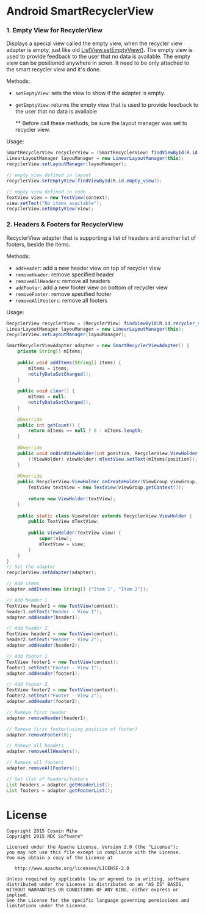 Android SmartRecyclerView
==========================

### 1. Empty View for RecyclerView
Displays a special view called the empty view, when the recycler view adapter is empty, just like old [ListView.setEmptyView()](http://developer.android.com/reference/android/widget/AdapterView.html#setEmptyView%28android.view.View%29).
The empty view is used to provide feedback to the user that no data is available.
The empty view can be positioned anywhere in scren.
It need to be only attached to the smart recycler view and it's done.


Methods:
- `setEmptyView`: sets the view to show if the adapter is empty.
- `getEmptyView`: returns the empty view  that is used to provide feedback to the user that no data is available

  ** Before call these methods, be sure the layout manager was set to recycler view.

Usage:
  ```java
  SmartRecyclerView recyclerView = (SmartRecyclerView) findViewById(R.id.recycler_view);
  LinearLayoutManager layouManager = new LinearLayoutManager(this);
  recyclerView.setLayoutManager(layouManager);
  
  // empty view defined in layout
  recyclerView.setEmptyView(findViewById(R.id.empty_view));
  
  // empty view defined in code
  TextView view = new TextView(context);
  view.setText("No items available");
  recyclerView.setEmptyView(view);
  ```
  
### 2. Headers & Footers for RecyclerView
RecyclerView adapter that is supporting a list of headers and another list of footers, beside the items.

Methods:
- `addHeader`: add a new header view on top of recycler view
- `removeHeader`: remove specified header
- `removeAllHeaders`: remove all headers
- `addFooter`:  add a new footer view on bottom of recycler view
- `removeFooter`: remove specified footer
- `removeAllFooters`: remove all footers

Usage:
  ```java
  RecyclerView recyclerView = (RecyclerView) findViewById(R.id.recycler_view);
  LinearLayoutManager layouManager = new LinearLayoutManager(this);
  recyclerView.setLayoutManager(layouManager);
  
  SmartRecyclerViewAdapter adapter = new SmartRecyclerViewAdapter() {
      private String[] mItems;
      
      public void addItems(String[] items) {
          mItems = items;
          notifyDataSetChanged();
      }
      
      public void clear() {
          mItems = null;
          notifyDataSetChanged();
      }
      
      @Override
      public int getCount() {
          return mItems == null ? 0 : mItems.length;
      }
      
      @Override
      public void onBindViewHolder(int position, RecyclerView.ViewHolder viewHolder) {
          ((ViewHolder) viewHolder).mTextView.setText(mItems[position]);
      }
      
      @Override
      public RecyclerView.ViewHolder onCreateHolder(ViewGroup viewGroup, int type) {
          TextView textView = new TextView(viewGroup.getContext());
      
          return new ViewHolder(textView);
      }
      
      public static class ViewHolder extends RecyclerView.ViewHolder {
          public TextView mTextView;
      
          public ViewHolder(TextView view) {
              super(view);
              mTextView = view;
          }
      }
  }
  // Set the adapter
  recyclerView.setAdapter(adapter);
  
  // Add items
  adapter.addItems(new String[] {"Item 1", "Item 2"});
  
  // Add header 1
  TextView header1 = new TextView(context);
  header1.setText("Header - View 1");
  adapter.addHeader(header1);
  
  // Add header 2
  TextView header2 = new TextView(context);
  header2.setText("Header - View 2");
  adapter.addHeader(header2);
  
  // Add footer 1
  TextView footer1 = new TextView(context);
  footer1.setText("Footer - View 1");
  adapter.addHeader(footer1);
  
  // Add footer 2
  TextView footer2 = new TextView(context);
  footer2.setText("Footer - View 2");
  adapter.addHeader(footer2);
  
  // Remove first header
  adapter.removeHeader(header1);
  
  // Remove first footer(using position of footer)
  adapter.removeFooter(0);
  
  // Remove all headers
  adapter.removeAllHeaders();
  
  // Remove all footers
  adapter.removeAllFooters();
  
  // Get list of headers/footers
  List headers = adapter.getHeaderList();
  List footers = adapter.getFooterList();
  ```
  
License
=======

    Copyright 2015 Cosmin Mihu
    Copyright 2015 MDC Software™

    Licensed under the Apache License, Version 2.0 (the "License");
    you may not use this file except in compliance with the License.
    You may obtain a copy of the License at

       http://www.apache.org/licenses/LICENSE-2.0

    Unless required by applicable law or agreed to in writing, software
    distributed under the License is distributed on an "AS IS" BASIS,
    WITHOUT WARRANTIES OR CONDITIONS OF ANY KIND, either express or implied.
    See the License for the specific language governing permissions and
    limitations under the License.

